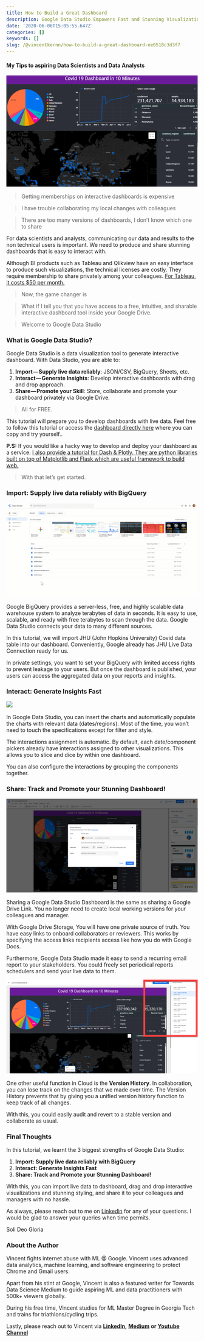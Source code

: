```yaml
---
title: How to Build a Great Dashboard
description: Google Data Studio Empowers Fast and Stunning Visualization for free!
date: '2020-06-06T15:05:55.647Z'
categories: []
keywords: []
slug: /@vincentkernn/how-to-build-a-great-dashboard-ee0518c3d3f7
---
```


#### My Tips to aspiring Data Scientists and Data Analysts

![](img\1__bPtdQ5vZlJKtpXBFVsA39g.png)

> Getting memberships on interactive dashboards is expensive

> I have trouble collaborating my local changes with colleagues

> There are too many versions of dashboards, I don’t know which one to share

For data scientists and analysts, communicating our data and results to the non technical users is important. We need to produce and share stunning dashboards that is easy to interact with.

Although BI products such as Tableau and Qlikview have an easy interface to produce such visualizations, the technical licenses are costly. They require membership to share privately among your colleagues. [For Tableau, it costs $50 per month.](https://www.betterbuys.com/bi/tableau-pricing/)

> Now, the game changer is

> What if I tell you that you have access to a free, intuitive, and sharable interactive dashboard tool inside your Google Drive.

> Welcome to Google Data Studio

### What is Google Data Studio?

Google Data Studio is a data visualization tool to generate interactive dashboard. With Data Studio, you are able to:

1.  **Import — Supply live data reliably**: JSON/CSV, BigQuery, Sheets, etc.
2.  **Interact — Generate Insights**: Develop interactive dashboards with drag and drop approach.
3.  **Share — Promote your Skill**: Store, collaborate and promote your dashboard privately via Google Drive.

> All for FREE.

This tutorial will prepare you to develop dashboards with live data. Feel free to follow this tutorial or access the [dashboard directly here](https://datastudio.google.com/reporting/9f6b7856-aa66-4ae0-8864-8abef1e77f6a) where you can copy and try yourself..

**P.S:** If you would like a hacky way to develop and deploy your dashboard as a service. [I also provide a tutorial for Dash & Plotly. They are python libraries built on top of Matplotlib and Flask which are useful framework to build web.](https://towardsdatascience.com/build-your-own-data-dashboard-93e4848a0dcf)

> With that let’s get started.

### Import: Supply live data reliably with BigQuery

![](img\1__5lkG17iGit4TqW1u5BPFbQ.gif)

Google BigQuery provides a server-less, free, and highly scalable data warehouse system to analyze terabytes of data in seconds. It is easy to use, scalable, and ready with free terabytes to scan through the data. Google Data Studio connects your data to many different sources.

In this tutorial, we will import JHU (John Hopkins University) Covid data table into our dashboard. Conveniently, Google already has JHU Live Data Connection ready for us.

In private settings, you want to set your BigQuery with limited access rights to prevent leakage to your users. But once the dashboard is published, your users can access the aggregated data on your reports and insights.

### Interact: Generate Insights Fast

![](img\1__a4bd7I__7aPQip0CIl__Czvw.gif)

In Google Data Studio, you can insert the charts and automatically populate the charts with relevant data (dates/regions). Most of the time, you won’t need to touch the specifications except for filter and style.

The interactions assignment is automatic. By default, each date/component pickers already have interactions assigned to other visualizations. This allows you to slice and dice by within one dashboard.

You can also configure the interactions by grouping the components together.

### Share: Track and Promote your Stunning Dashboard!

![](img\1__EkM__S74QSRf6a9nOwXPOaA.png)

Sharing a Google Data Studio Dashboard is the same as sharing a Google Drive Link. You no longer need to create local working versions for your colleagues and manager.

With Google Drive Storage, You will have one private source of truth. You have easy links to onboard collaborators or reviewers. This works by specifying the access links recipients access like how you do with Google Docs.

Furthermore, Google Data Studio made it easy to send a recurring email report to your stakeholders. You could freely set periodical reports schedulers and send your live data to them.

![](img\1__ht5FXsockN2Y7gM9n0mJoA.png)

One other useful function in Cloud is the **Version History**. In collaboration, you can lose track on the changes that we made over time. The Version History prevents that by giving you a unified version history function to keep track of all changes.

With this, you could easily audit and revert to a stable version and collaborate as usual.

### Final Thoughts

In this tutorial, we learnt the 3 biggest strengths of Google Data Studio:

1.  **Import: Supply live data reliably with BigQuery**
2.  **Interact: Generate Insights Fast**
3.  **Share: Track and Promote your Stunning Dashboard!**

With this, you can import live data to dashboard, drag and drop interactive visualizations and stunning styling, and share it to your colleagues and managers with no hassle.

As always, please reach out to me on [Linkedin](http://www.linkedin.com/in/vincenttatan/?source=post_page---------------------------) for any of your questions. I would be glad to answer your queries when time permits.

Soli Deo Gloria

### About the Author

Vincent fights internet abuse with ML @ Google. Vincent uses advanced data analytics, machine learning, and software engineering to protect Chrome and Gmail users.

Apart from his stint at Google, Vincent is also a featured writer for Towards Data Science Medium to guide aspiring ML and data practitioners with 500k+ viewers globally.

During his free time, Vincent studies for ML Master Degree in Georgia Tech and trains for triathlons/cycling trips.

Lastly, please reach out to Vincent via [**LinkedIn**](http://www.linkedin.com/in/vincenttatan/?source=post_page---------------------------)**,** [**Medium**](https://medium.com/@vincentkernn?source=post_page---------------------------) **or** [**Youtube Channel**](https://www.youtube.com/user/vincelance1/videos?source=post_page---------------------------)